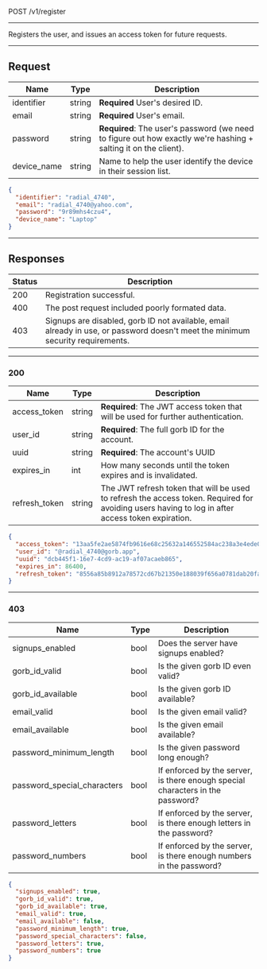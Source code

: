 POST /v1/register

---

Registers the user, and issues an access token for future requests.

---

## Request

| Name        | Type   | Description                                                                                                     |
|-------------|--------|-----------------------------------------------------------------------------------------------------------------|
| identifier  | string | **Required** User's desired ID.                                                                                 |
| email       | string | **Required** User's email.                                                                                      |
| password    | string | **Required**: The user's password (we need to figure out how exactly we're hashing + salting it on the client). |
| device_name | string | Name to help the user identify the device in their session list.                                                |

```json
{
  "identifier": "radial_4740",
  "email": "radial_4740@yahoo.com",
  "password": "9r89mhs4czu4",
  "device_name": "Laptop"
}
```

---

## Responses

| Status | Description                                                                                                                    |
|--------|--------------------------------------------------------------------------------------------------------------------------------|
| 200    | Registration successful.                                                                                                       |
| 400    | The post request included poorly formated data.                                                                                |
| 403    | Signups are disabled, gorb ID not available, email already in use, or password doesn't meet the minimum security requirements. |

---

### 200

| Name          | Type   | Description                                                                                                                                      |
|---------------|--------|--------------------------------------------------------------------------------------------------------------------------------------------------|
| access_token  | string | **Required**: The JWT access token that will be used for further authentication.                                                                 |
| user_id       | string | **Required**: The full gorb ID for the account.                                                                                                  |
| uuid          | string | **Required**: The account's UUID                                                                                                                 |
| expires_in    | int    | How many seconds until the token expires and is invalidated.                                                                                     |
| refresh_token | string | The JWT refresh token that will be used to refresh the access token. Required for avoiding users having to log in after access token expiration. |

```json
{
  "access_token": "13aa5fe2ae5874fb9616e68c25632a146552584ac238a3e4ede08174fbfc4f45",
  "user_id": "@radial_4740@gorb.app",
  "uuid": "dcb445f1-16e7-4cd9-ac19-af07acaeb865",
  "expires_in": 86400,
  "refresh_token": "8556a85b8912a78572cd67b21350e188039f656a0781dab20fab7b72a11d2a93"
}
```

---

### 403

| Name                        | Type | Description                                                                    |
|-----------------------------|------|--------------------------------------------------------------------------------|
| signups_enabled             | bool | Does the server have signups enabled?                                          |
| gorb_id_valid               | bool | Is the given gorb ID even valid?                                               |
| gorb_id_available           | bool | Is the given gorb ID available?                                                |
| email_valid                 | bool | Is the given email valid?                                                      |
| email_available             | bool | Is the given email available?                                                  |
| password_minimum_length     | bool | Is the given password long enough?                                             |
| password_special_characters | bool | If enforced by the server, is there enough special characters in the password? |
| password_letters            | bool | If enforced by the server, is there enough letters in the password?            |
| password_numbers            | bool | If enforced by the server, is there enough numbers in the password?            |

```json
{
  "signups_enabled": true,
  "gorb_id_valid": true,
  "gorb_id_available": true,
  "email_valid": true,
  "email_available": false,
  "password_minimum_length": true,
  "password_special_characters": false,
  "password_letters": true,
  "password_numbers": true
}
```
